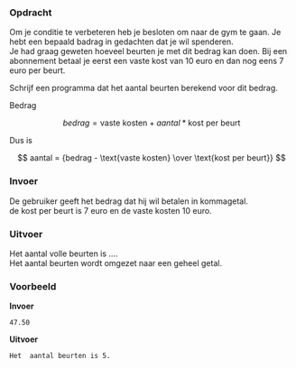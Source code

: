 ### Opdracht

Om je conditie te verbeteren heb je besloten om naar de gym te gaan. Je hebt een bepaald badrag in gedachten dat je wil spenderen.  
Je had graag geweten hoeveel beurten je met dit bedrag kan doen. Bij een abonnement betaal je eerst een vaste kost van 10 euro en dan nog eens 7 euro per beurt.

Schrijf een programma dat het aantal beurten berekend voor dit bedrag.    

Bedrag

$$ bedrag = \text{vaste kosten} + aantal  *  \text{kost per beurt} $$  

Dus is  

$$ aantal = {bedrag - \text{vaste kosten} \over \text{kost per beurt}} $$

### Invoer

De gebruiker geeft het bedrag dat hij wil betalen in kommagetal.  
de kost per beurt is 7 euro en de vaste kosten 10 euro.  

### Uitvoer

Het aantal volle beurten is ....  
Het aantal beurten wordt omgezet naar een geheel getal.

### Voorbeeld

**Invoer**

    47.50

**Uitvoer**

    Het  aantal beurten is 5.
